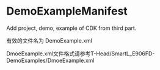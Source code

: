 # DemoExampleManifest
Add project, demo, example of CDK from third part.

有效的文件名为  DemoExample.xml  

DmoeExample.xml文件格式请参考T-Head/SmartL_E906FD-DemoExamples/DmoeExample.xml

